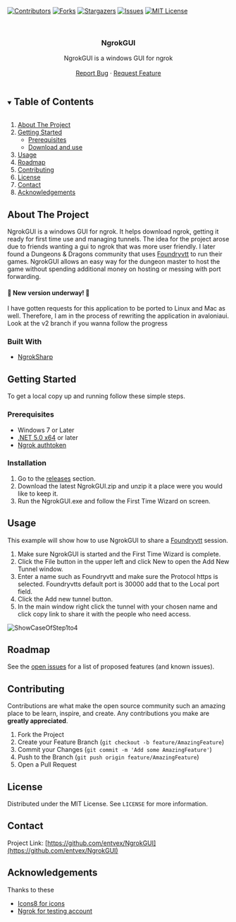 [![Contributors][contributors-shield]][contributors-url]
[![Forks][forks-shield]][forks-url]
[![Stargazers][stars-shield]][stars-url]
[![Issues][issues-shield]][issues-url]
[![MIT License][license-shield]][license-url]

<!-- PROJECT LOGO -->
<br />
<p align="center">
<!--
  <a href="https://github.com/entvex/NgrokGUI">
    <img src="images/logo.png" alt="Logo" width="80" height="80">
  </a>
-->
  <h3 align="center">NgrokGUI</h3>

  <p align="center">
    NgrokGUI is a windows GUI for ngrok
    <br />
    <br />
    <a href="https://github.com/entvex/NgrokGUI/issues">Report Bug</a>
    ·
    <a href="https://github.com/entvex/NgrokGUI/issues">Request Feature</a>
  </p>
</p>

<!-- TABLE OF CONTENTS -->
<details open="open">
  <summary><h2 style="display: inline-block">Table of Contents</h2></summary>
  <ol>
    <li>
      <a href="#about-the-project">About The Project</a>
    </li>
    <li>
      <a href="#getting-started">Getting Started</a>
      <ul>
        <li><a href="#prerequisites">Prerequisites</a></li>
        <li><a href="#installation">Download and use</a></li>
      </ul>
    </li>
    <li><a href="#usage">Usage</a></li>
    <li><a href="#roadmap">Roadmap</a></li>
    <li><a href="#contributing">Contributing</a></li>
    <li><a href="#license">License</a></li>
    <li><a href="#contact">Contact</a></li>
    <li><a href="#acknowledgements">Acknowledgements</a></li>
  </ol>
</details>

<!-- ABOUT THE PROJECT -->
## About The Project

NgrokGUI is a windows GUI for ngrok. It helps download ngrok, getting it ready for first time use and managing tunnels. The idea for the project arose due to friends wanting a gui to ngrok that was more user friendly.
I later found a Dungeons & Dragons community that uses [Foundryvtt](https://foundryvtt.com/) to run their games. NgrokGUI allows an easy way for the dungeon master to host the game without spending additional money on hosting or messing with port forwarding.

#### 🔨 New version underway! 🔨
I have gotten requests for this application to be ported to Linux and Mac as well. Therefore, I am in the process of rewriting the application in avaloniaui.
Look at the v2 branch if you wanna follow the progress

### Built With

* [NgrokSharp](https://github.com/entvex/NgrokSharp)

<!-- GETTING STARTED -->
## Getting Started

To get a local copy up and running follow these simple steps.

### Prerequisites

* Windows 7 or Later
* [.NET 5.0 x64](https://dotnet.microsoft.com/download/dotnet/5.0/runtime/) or later
* [Ngrok authtoken](https://dashboard.ngrok.com/get-started/setup)
### Installation

1. Go to the [releases](https://github.com/entvex/NgrokGUI/releases) section.
2. Download the latest NgrokGUI.zip and unzip it a place were you would like to keep it.
3. Run the NgrokGUI.exe and follow the First Time Wizard on screen.

<!-- USAGE EXAMPLES -->
## Usage

This example will show how to use NgrokGUI to share a [Foundryvtt](https://foundryvtt.com/) session.

1. Make sure NgrokGUI is started and the First Time Wizard is complete.
2. Click the File button in the upper left and click New to open the Add New Tunnel window.
3. Enter a name such as Foundryvtt and make sure the Protocol https is selected. Foundryvtts default port is 30000 add that to the Local port field.
4. Click the Add new tunnel button.
5. In the main window right click the tunnel with your chosen name and click copy link to share it with the people who need access.

![ShowCaseOfStep1to4](https://i.imgur.com/mjJ2WN5.gif)

<!-- ROADMAP -->
## Roadmap

See the [open issues](https://github.com/entvex/NgrokGUI/issues) for a list of proposed features (and known issues).

<!-- CONTRIBUTING -->
## Contributing

Contributions are what make the open source community such an amazing place to be learn, inspire, and create. Any contributions you make are **greatly appreciated**.

1. Fork the Project
2. Create your Feature Branch (`git checkout -b feature/AmazingFeature`)
3. Commit your Changes (`git commit -m 'Add some AmazingFeature'`)
4. Push to the Branch (`git push origin feature/AmazingFeature`)
5. Open a Pull Request

<!-- LICENSE -->
## License

Distributed under the MIT License. See `LICENSE` for more information.

<!-- CONTACT -->
## Contact

Project Link: [https://github.com/entvex/NgrokGUI](https://github.com/entvex/NgrokGUI)

<!-- ACKNOWLEDGEMENTS -->
## Acknowledgements
Thanks to these
* [Icons8 for icons](https://icons8.com/)
* [Ngrok for testing account](https://ngrok.com/)

<!-- MARKDOWN LINKS & IMAGES -->
<!-- https://www.markdownguide.org/basic-syntax/#reference-style-links -->
[contributors-shield]: https://img.shields.io/github/contributors/entvex/NgrokGUI.svg?style=for-the-badge
[contributors-url]: https://github.com/entvex/NgrokGUI/graphs/contributors
[forks-shield]: https://img.shields.io/github/forks/entvex/NgrokGUI.svg?style=for-the-badge
[forks-url]: https://github.com/entvex/NgrokGUI/network/members
[stars-shield]: https://img.shields.io/github/stars/entvex/NgrokGUI.svg?style=for-the-badge
[stars-url]: https://github.com/entvex/NgrokGUI/stargazers
[issues-shield]: https://img.shields.io/github/issues/entvex/NgrokGUI.svg?style=for-the-badge
[issues-url]: https://github.com/entvex/NgrokGUI/issues
[license-shield]: https://img.shields.io/github/license/entvex/NgrokGUI.svg?style=for-the-badge
[license-url]: https://github.com/entvex/NgrokGUI/blob/master/LICENSE.txt
